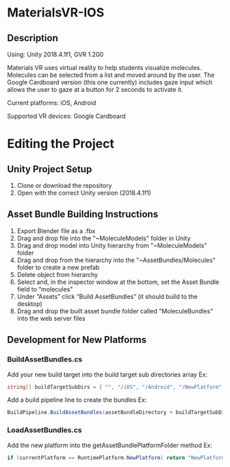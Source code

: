 # MaterialsVR-IOS
## Description
Using: Unity 2018.4.1f1, GVR 1.200

Materials VR uses virtual reality to help students visualize molecules. Molecules can be selected from a list and moved around by the user. The Google Cardboard version (this one currently) includes gaze input which allows the user to gaze at a button for 2 seconds to activate it.

Current platforms: iOS, Android

Supported VR devices: Google Cardboard

# Editing the Project
## Unity Project Setup
1. Clone or download the repository
2. Open with the correct Unity version (2018.4.1f1)

## Asset Bundle Building Instructions
1. Export Blender file as a .fbx
2. Drag and drop file into the "~MoleculeModels" folder in Unity 
3. Drag and drop model into Unity hierarchy from "~MoleculeModels" folder
4. Drag and drop from the hierarchy into the "~AssetBundles/Molecules" folder to create a new prefab
5. Delete object from hierarchy
6. Select and, in the inspector window at the bottom, set the Asset Bundle field to “molecules"
7. Under “Assets” click “Build AssetBundles” (it should build to the desktop)
8. Drag and drop the built asset bundle folder called "MoleculeBundles" into the web server files

## Development for New Platforms
### BuildAssetBundles.cs
Add your new build target into the build target sub directories array
Ex:
```csharp
string[] buildTargetSubDirs = { "", "/iOS", "/Android", "/NewPlatform" };
```
Add a build pipeline line to create the bundles
Ex:
```csharp
BuildPipeline.BuildAssetBundles(assetBundleDirectory + buildTargetSubDirs[3], BuildAssetBundleOptions.None, BuildTarget.NewPlatform);
```

### LoadAssetBundles.cs
Add the new platform into the getAssetBundlePlatformFolder method
Ex:
```csharp
if (currentPlatform == RuntimePlatform.NewPlatform) return "NewPlatform";
```
